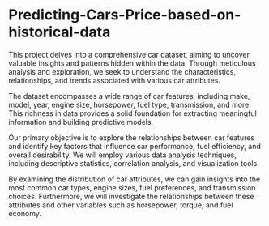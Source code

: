 # Predicting-Cars-Price-based-on-historical-data
This project delves into a comprehensive car dataset, aiming to uncover valuable insights and patterns hidden within the data. Through meticulous analysis and exploration, we seek to understand the characteristics, relationships, and trends associated with various car attributes.

The dataset encompasses a wide range of car features, including make, model, year, engine size, horsepower, fuel type, transmission, and more. This richness in data provides a solid foundation for extracting meaningful information and building predictive models.

Our primary objective is to explore the relationships between car features and identify key factors that influence car performance, fuel efficiency, and overall desirability. We will employ various data analysis techniques, including descriptive statistics, correlation analysis, and visualization tools.

By examining the distribution of car attributes, we can gain insights into the most common car types, engine sizes, fuel preferences, and transmission choices. Furthermore, we will investigate the relationships between these attributes and other variables such as horsepower, torque, and fuel economy.
